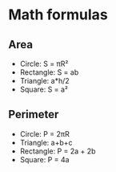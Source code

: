 # Math formulas
## Area
- Circle: S = πR²
- Rectangle: S = ab
- Triangle: a*h/2
- Square: S = a²

## Perimeter
- Circle: P = 2πR
- Triangle: a+b+c
- Rectangle: P = 2a + 2b
- Square: P = 4a